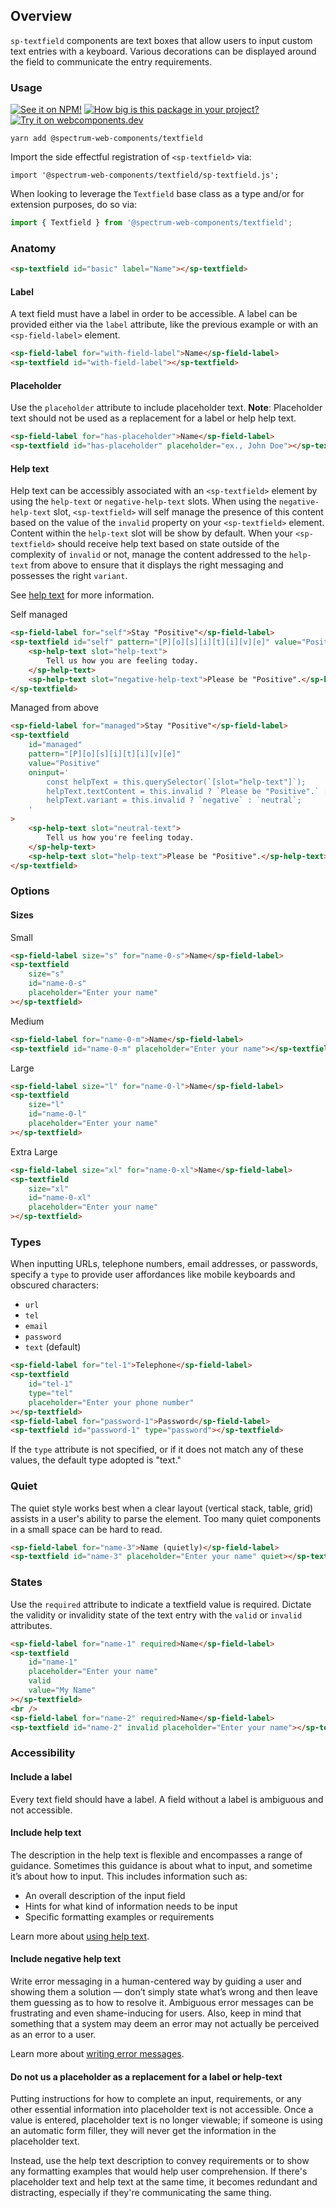 ## Overview

`sp-textfield` components are text boxes that allow users to input custom text entries with a keyboard. Various decorations can be displayed around the field to communicate the entry requirements.

### Usage

[![See it on NPM!](https://img.shields.io/npm/v/@spectrum-web-components/textfield?style=for-the-badge)](https://www.npmjs.com/package/@spectrum-web-components/textfield)
[![How big is this package in your project?](https://img.shields.io/bundlephobia/minzip/@spectrum-web-components/textfield?style=for-the-badge)](https://bundlephobia.com/result?p=@spectrum-web-components/textfield)
[![Try it on webcomponents.dev](https://img.shields.io/badge/Try%20it%20on-webcomponents.dev-green?style=for-the-badge)](https://webcomponents.dev/edit/collection/fO75441E1Q5ZlI0e9pgq/EcE2Yrwz0MDIGkCzbyvl/src/index.ts)

```
yarn add @spectrum-web-components/textfield
```

Import the side effectful registration of `<sp-textfield>` via:

```
import '@spectrum-web-components/textfield/sp-textfield.js';
```

When looking to leverage the `Textfield` base class as a type and/or for extension purposes, do so via:

```js
import { Textfield } from '@spectrum-web-components/textfield';
```

### Anatomy

```html
<sp-textfield id="basic" label="Name"></sp-textfield>
```

#### Label

A text field must have a label in order to be accessible. A label can be provided either via the `label` attribute, like the previous example or with an `<sp-field-label>` element.

```html
<sp-field-label for="with-field-label">Name</sp-field-label>
<sp-textfield id="with-field-label"></sp-textfield>
```

#### Placeholder

Use the `placeholder` attribute to include placeholder text. **Note**: Placeholder text should not be used as a replacement for a label or help help text.

```html
<sp-field-label for="has-placeholder">Name</sp-field-label>
<sp-textfield id="has-placeholder" placeholder="ex., John Doe"></sp-textfield>
```

#### Help text

Help text can be accessibly associated with an `<sp-textfield>` element by using the `help-text` or `negative-help-text` slots. When using the `negative-help-text` slot, `<sp-textfield>` will self manage the presence of this content based on the value of the `invalid` property on your `<sp-textfield>` element. Content within the `help-text` slot will be show by default. When your `<sp-textfield>` should receive help text based on state outside of the complexity of `invalid` or not, manage the content addressed to the `help-text` from above to ensure that it displays the right messaging and possesses the right `variant`.

See [help text](../help-text) for more information.

<sp-tabs selected="self" auto label="Help text usage in textfields">
<sp-tab value="self">Self managed</sp-tab>
<sp-tab-panel value="self">

```html
<sp-field-label for="self">Stay "Positive"</sp-field-label>
<sp-textfield id="self" pattern="[P][o][s][i][t][i][v][e]" value="Positive">
    <sp-help-text slot="help-text">
        Tell us how you are feeling today.
    </sp-help-text>
    <sp-help-text slot="negative-help-text">Please be "Positive".</sp-help-text>
</sp-textfield>
```

</sp-tab-panel>
<sp-tab value="above">Managed from above</sp-tab>
<sp-tab-panel value="above">

```html
<sp-field-label for="managed">Stay "Positive"</sp-field-label>
<sp-textfield
    id="managed"
    pattern="[P][o][s][i][t][i][v][e]"
    value="Positive"
    oninput='
        const helpText = this.querySelector(`[slot="help-text"]`);
        helpText.textContent = this.invalid ? `Please be "Positive".` : `Tell us how you are feeling today.`;
        helpText.variant = this.invalid ? `negative` : `neutral`;
    '
>
    <sp-help-text slot="neutral-text">
        Tell us how you're feeling today.
    </sp-help-text>
    <sp-help-text slot="help-text">Please be "Positive".</sp-help-text>
</sp-textfield>
```

</sp-tab-panel>
</sp-tabs>

### Options

#### Sizes

<sp-tabs selected="m" auto label="Size Attribute Options">
<sp-tab value="s">Small</sp-tab>
<sp-tab-panel value="s">

```html
<sp-field-label size="s" for="name-0-s">Name</sp-field-label>
<sp-textfield
    size="s"
    id="name-0-s"
    placeholder="Enter your name"
></sp-textfield>
```

</sp-tab-panel>
<sp-tab value="m">Medium</sp-tab>
<sp-tab-panel value="m">

```html
<sp-field-label for="name-0-m">Name</sp-field-label>
<sp-textfield id="name-0-m" placeholder="Enter your name"></sp-textfield>
```

</sp-tab-panel>
<sp-tab value="l">Large</sp-tab>
<sp-tab-panel value="l">

```html
<sp-field-label size="l" for="name-0-l">Name</sp-field-label>
<sp-textfield
    size="l"
    id="name-0-l"
    placeholder="Enter your name"
></sp-textfield>
```

</sp-tab-panel>
<sp-tab value="xl">Extra Large</sp-tab>
<sp-tab-panel value="xl">

```html
<sp-field-label size="xl" for="name-0-xl">Name</sp-field-label>
<sp-textfield
    size="xl"
    id="name-0-xl"
    placeholder="Enter your name"
></sp-textfield>
```

</sp-tab-panel>
</sp-tabs>

### Types

When inputting URLs, telephone numbers, email addresses, or passwords, specify a `type` to provide
user affordances like mobile keyboards and obscured characters:

-   `url`
-   `tel`
-   `email`
-   `password`
-   `text` (default)

```html
<sp-field-label for="tel-1">Telephone</sp-field-label>
<sp-textfield
    id="tel-1"
    type="tel"
    placeholder="Enter your phone number"
></sp-textfield>
<sp-field-label for="password-1">Password</sp-field-label>
<sp-textfield id="password-1" type="password"></sp-textfield>
```

If the `type` attribute is not specified, or if it does not match any of these values, the default type adopted is "text."

### Quiet

The quiet style works best when a clear layout (vertical stack, table, grid) assists in a user's ability to parse the element. Too many quiet components in a small space can be hard to read.

```html
<sp-field-label for="name-3">Name (quietly)</sp-field-label>
<sp-textfield id="name-3" placeholder="Enter your name" quiet></sp-textfield>
```

### States

Use the `required` attribute to indicate a textfield value is required. Dictate the validity or invalidity state of the text entry with the `valid` or `invalid` attributes.

```html
<sp-field-label for="name-1" required>Name</sp-field-label>
<sp-textfield
    id="name-1"
    placeholder="Enter your name"
    valid
    value="My Name"
></sp-textfield>
<br />
<sp-field-label for="name-2" required>Name</sp-field-label>
<sp-textfield id="name-2" invalid placeholder="Enter your name"></sp-textfield>
```

### Accessibility

#### Include a label

Every text field should have a label. A field without a label is ambiguous and not accessible.

#### Include help text

The description in the help text is flexible and encompasses a range of guidance. Sometimes this guidance is about what to input, and sometime it’s about how to input. This includes information such as:

-   An overall description of the input field
-   Hints for what kind of information needs to be input
-   Specific formatting examples or requirements

Learn more about [using help text](https://spectrum.adobe.com/page/text-field/#Use-help-text-to-show-hints,-formatting,-and-requirements).

#### Include negative help text

Write error messaging in a human-centered way by guiding a user and showing them a solution — don’t simply state what’s wrong and then leave them guessing as to how to resolve it. Ambiguous error messages can be frustrating and even shame-inducing for users. Also, keep in mind that something that a system may deem an error may not actually be perceived as an error to a user.

Learn more about [writing error messages](https://spectrum.adobe.com/page/text-field/#Write-error-text-that-shows-a-solution).

#### Do not us a placeholder as a replacement for a label or help-text

Putting instructions for how to complete an input, requirements, or any other essential information into placeholder text is not accessible. Once a value is entered, placeholder text is no longer viewable; if someone is using an automatic form filler, they will never get the information in the placeholder text.

Instead, use the help text description to convey requirements or to show any formatting examples that would help user comprehension. If there's placeholder text and help text at the same time, it becomes redundant and distracting, especially if they're communicating the same thing.
